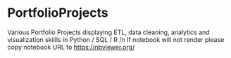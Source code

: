 # PortfolioProjects
Various Portfolio Projects displaying ETL, data cleaning, analytics and visualization skiills in Python / SQL / R /n
If notebook will not render please copy notebook URL to https://nbviewer.org/
